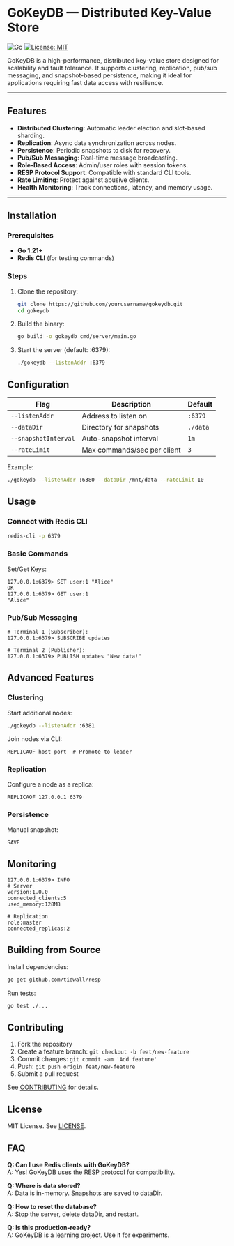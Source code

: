 # GoKeyDB — Distributed Key-Value Store

![Go](https://img.shields.io/badge/Go-1.21+-blue)
[![License: MIT](https://img.shields.io/badge/License-MIT-green)](LICENSE)

GoKeyDB is a high-performance, distributed key-value store designed for scalability and fault tolerance. It supports clustering, replication, pub/sub messaging, and snapshot-based persistence, making it ideal for applications requiring fast data access with resilience.

---

## Features

- **Distributed Clustering**: Automatic leader election and slot-based sharding.
- **Replication**: Async data synchronization across nodes.
- **Persistence**: Periodic snapshots to disk for recovery.
- **Pub/Sub Messaging**: Real-time message broadcasting.
- **Role-Based Access**: Admin/user roles with session tokens.
- **RESP Protocol Support**: Compatible with standard CLI tools.
- **Rate Limiting**: Protect against abusive clients.
- **Health Monitoring**: Track connections, latency, and memory usage.

---

## Installation

### Prerequisites
- **Go 1.21+**
- **Redis CLI** (for testing commands)

### Steps
1. Clone the repository:
   ```bash
   git clone https://github.com/yourusername/gokeydb.git
   cd gokeydb
   ```

2. Build the binary:
   ```bash
   go build -o gokeydb cmd/server/main.go
   ```

3. Start the server (default: :6379):
   ```bash
   ./gokeydb --listenAddr :6379
   ```

## Configuration

| Flag | Description | Default |
|------|-------------|---------|
| `--listenAddr` | Address to listen on | `:6379` |
| `--dataDir` | Directory for snapshots | `./data` |
| `--snapshotInterval` | Auto-snapshot interval | `1m` |
| `--rateLimit` | Max commands/sec per client | `3` |

Example:
```bash
./gokeydb --listenAddr :6380 --dataDir /mnt/data --rateLimit 10
```

## Usage

### Connect with Redis CLI
```bash
redis-cli -p 6379
```

### Basic Commands
Set/Get Keys:
```redis
127.0.0.1:6379> SET user:1 "Alice"
OK
127.0.0.1:6379> GET user:1
"Alice"
```

### Pub/Sub Messaging
```redis
# Terminal 1 (Subscriber):
127.0.0.1:6379> SUBSCRIBE updates

# Terminal 2 (Publisher):
127.0.0.1:6379> PUBLISH updates "New data!"
```

## Advanced Features

### Clustering
Start additional nodes:
```bash
./gokeydb --listenAddr :6381
```

Join nodes via CLI:
```redis
REPLICAOF host port  # Promote to leader
```

### Replication
Configure a node as a replica:
```redis
REPLICAOF 127.0.0.1 6379
```

### Persistence
Manual snapshot:
```redis
SAVE
```

## Monitoring
```redis
127.0.0.1:6379> INFO
# Server
version:1.0.0
connected_clients:5
used_memory:128MB

# Replication
role:master
connected_replicas:2
```

## Building from Source
Install dependencies:
```bash
go get github.com/tidwall/resp
```

Run tests:
```bash
go test ./...
```

## Contributing
1. Fork the repository
2. Create a feature branch: `git checkout -b feat/new-feature`
3. Commit changes: `git commit -am 'Add feature'`
4. Push: `git push origin feat/new-feature`
5. Submit a pull request

See [CONTRIBUTING](CONTRIBUTING.md) for details.

## License
MIT License. See [LICENSE](LICENSE).

## FAQ

**Q: Can I use Redis clients with GoKeyDB?**  
A: Yes! GoKeyDB uses the RESP protocol for compatibility.

**Q: Where is data stored?**  
A: Data is in-memory. Snapshots are saved to dataDir.

**Q: How to reset the database?**  
A: Stop the server, delete dataDir, and restart.

**Q: Is this production-ready?**  
A: GoKeyDB is a learning project. Use it for experiments.